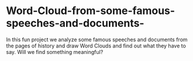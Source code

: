 # Word-Cloud-from-some-famous-speeches-and-documents-

In this fun project we analyze some famous speeches and documents from the pages of history and draw Word Clouds and find out what they have to say. Will we find something meaningful?
